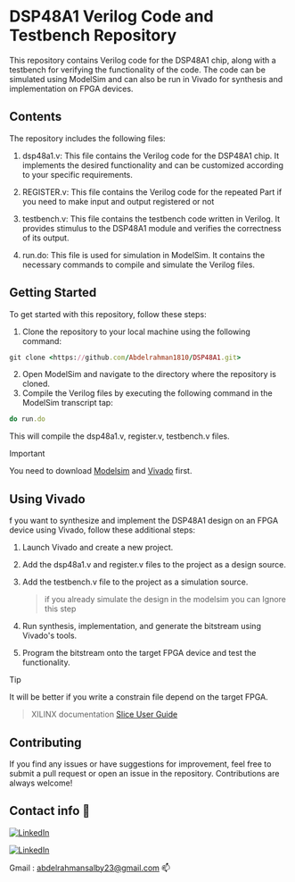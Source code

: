 # DSP48A1 Verilog Code and Testbench Repository

This repository contains Verilog code for the DSP48A1 chip, along with a testbench for verifying the functionality of the code. The code can be simulated using ModelSim and can also be run in Vivado for synthesis and implementation on FPGA devices.

## Contents
The repository includes the following files:

1. dsp48a1.v: This file contains the Verilog code for the DSP48A1 chip. It implements the desired functionality and can be customized according to your specific requirements.

2. REGISTER.v:  This file contains the Verilog code for the repeated Part if you need to make input and output registered or not

3. testbench.v: This file contains the testbench code written in Verilog. It provides stimulus to the DSP48A1 module and verifies the correctness of its output.

4. run.do: This file is used for simulation in ModelSim. It contains the necessary commands to compile and simulate the Verilog files.

## Getting Started
To get started with this repository, follow these steps:

1. Clone the repository to your local machine using the following command:
```ruby
git clone <https://github.com/Abdelrahman1810/DSP48A1.git>
```
2. Open ModelSim and navigate to the directory where the repository is cloned.
3. Compile the Verilog files by executing the following command in the ModelSim transcript tap: 
```ruby
do run.do
```
This will compile the dsp48a1.v, register.v, testbench.v files.


> [!IMPORTANT]
> You need to download [Modelsim](https://www.intel.com/content/www/us/en/software-kit/750368/modelsim-intel-fpgas-standard-edition-software-version-18-1.html) and [Vivado](https://www.xilinx.com/support/download.html) first.

## Using Vivado
f you want to synthesize and implement the DSP48A1 design on an FPGA device using Vivado, follow these additional steps:

1. Launch Vivado and create a new project.

2. Add the dsp48a1.v and register.v files to the project as a design source.

3. Add the testbench.v file to the project as a simulation source.
    > if you already simulate the design in the modelsim you can Ignore this step

4. Run synthesis, implementation, and generate the bitstream using Vivado's tools.

5. Program the bitstream onto the target FPGA device and test the functionality.

> [!TIP]
> It will be better if you write a constrain file depend on the target FPGA.

> XILINX documentation [Slice User Guide](https://docs.xilinx.com/v/u/en-US/ug389)

## Contributing
If you find any issues or have suggestions for improvement, feel free to submit a pull request or open an issue in the repository. Contributions are always welcome!

## Contact info 💜

<a href="http://wa.me/201061075354" target="_blank"><img alt="LinkedIn" src="https://img.shields.io/badge/whatsapp-128C7E.svg?style=for-the-badge&logo=whatsapp&logoColor=white" /></a> 

<a href="https://www.linkedin.com/in/abdelrahman-mohammed-814a9022a/" target="_blank"><img alt="LinkedIn" src="https://img.shields.io/badge/linkedin-0077b5.svg?style=for-the-badge&logo=linkedin&logoColor=white" /></a>

Gmail : abdelrahmansalby23@gmail.com 📫
